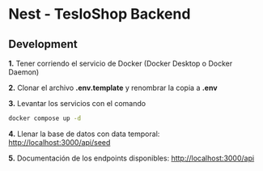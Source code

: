 # Nest - TesloShop Backend

## Development

**1.** Tener corriendo el servicio de Docker (Docker Desktop o Docker Daemon)

**2.** Clonar el archivo **.env.template** y renombrar la copia a **.env**

**3.** Levantar los servicios con el comando

```bash
docker compose up -d
```

**4.** Llenar la base de datos con data temporal: <http://localhost:3000/api/seed>

**5.** Documentación de los endpoints disponibles: <http://localhost:3000/api>
